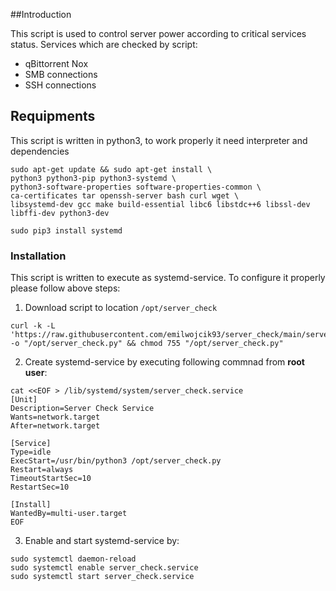 ##Introduction

This script is used to control server power according to critical services status.
Services which are checked by script:
- qBittorrent Nox
- SMB connections
- SSH connections


## Requipments
This script is written in python3, to work properly it need interpreter and dependencies
```
sudo apt-get update && sudo apt-get install \
python3 python3-pip python3-systemd \
python3-software-properties software-properties-common \
ca-certificates tar openssh-server bash curl wget \
libsystemd-dev gcc make build-essential libc6 libstdc++6 libssl-dev libffi-dev python3-dev

sudo pip3 install systemd
```
### Installation
This script is written to execute as systemd-service. To configure it properly please follow above steps:
1. Download script to location `/opt/server_check`
```
curl -k -L 'https://raw.githubusercontent.com/emilwojcik93/server_check/main/server_check.py' -o "/opt/server_check.py" && chmod 755 "/opt/server_check.py"
```
2. Create systemd-service by executing following commnad from **root user**:
```
cat <<EOF > /lib/systemd/system/server_check.service
[Unit]
Description=Server Check Service
Wants=network.target
After=network.target

[Service]
Type=idle
ExecStart=/usr/bin/python3 /opt/server_check.py
Restart=always
TimeoutStartSec=10
RestartSec=10

[Install]
WantedBy=multi-user.target
EOF
```
3. Enable and start systemd-service by:
```
sudo systemctl daemon-reload
sudo systemctl enable server_check.service
sudo systemctl start server_check.service
```